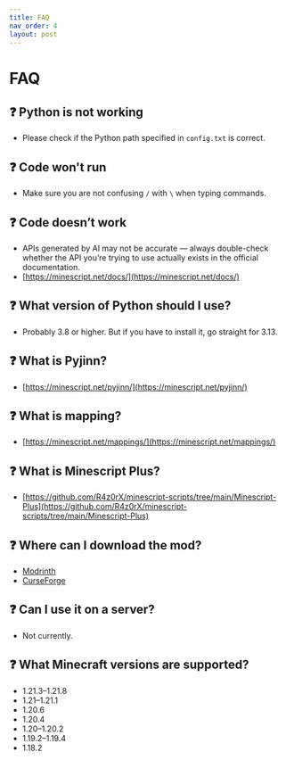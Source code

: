 ```yaml
---
title: FAQ
nav_order: 4
layout: post
---
```


# FAQ

## ❓️ Python is not working

- Please check if the Python path specified in `config.txt` is correct.

## ❓️ Code won't run

- Make sure you are not confusing `/` with `\` when typing commands.

## ❓️ Code doesn’t work

- APIs generated by AI may not be accurate — always double-check whether the API you’re trying to use actually exists in the official documentation.
- [https://minescript.net/docs/](https://minescript.net/docs/)

## ❓️ What version of Python should I use?

- Probably 3.8 or higher. But if you have to install it, go straight for 3.13.

## ❓️ What is Pyjinn?

- [https://minescript.net/pyjinn/](https://minescript.net/pyjinn/)

## ❓️ What is mapping?

- [https://minescript.net/mappings/](https://minescript.net/mappings/)

## ❓️ What is Minescript Plus?

- [https://github.com/R4z0rX/minescript-scripts/tree/main/Minescript-Plus](https://github.com/R4z0rX/minescript-scripts/tree/main/Minescript-Plus)

## ❓️ Where can I download the mod?

- [Modrinth](https://modrinth.com/mod/minescript)  
- [CurseForge](https://www.curseforge.com/minecraft/mc-mods/minescript)

## ❓️ Can I use it on a server?

- Not currently.

## ❓️ What Minecraft versions are supported?

- 1.21.3–1.21.8  
- 1.21–1.21.1  
- 1.20.6  
- 1.20.4  
- 1.20–1.20.2  
- 1.19.2–1.19.4  
- 1.18.2
